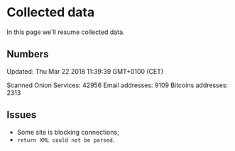 # Collected data

In this page we'll resume collected data.

## Numbers

Updated:  Thu Mar 22 2018 11:39:39 GMT+0100 (CET)

Scanned Onion Services: 42956
Email addresses: 9109
Bitcoins addresses: 2313

## Issues

- Some site is blocking connections;
- `return XML could not be parsed`. 
